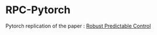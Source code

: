 # RPC-Pytorch
Pytorch replication of the paper : [Robust Predictable Control](https://arxiv.org/abs/2109.03214)
